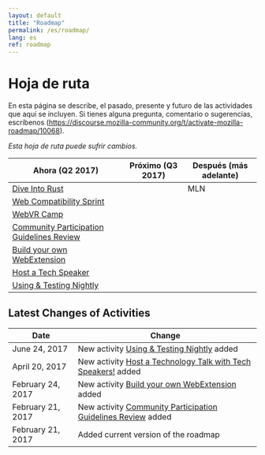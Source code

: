 ```yaml
---
layout: default
title: "Roadmap"
permalink: /es/roadmap/
lang: es
ref: roadmap
---
```


# Hoja de ruta

En esta página se describe, el pasado, presente y futuro de las actividades que aquí se incluyen. Si tienes alguna pregunta, comentario o sugerencias, escríbenos (https://discourse.mozilla-community.org/t/activate-mozilla-roadmap/10068).

*Esta hoja de ruta puede sufrir cambios.*

| Ahora (Q2 2017)  | Próximo (Q3 2017)   | Después (más adelante) |
| --- | --- | --- |
| [Dive Into Rust](/es/rust-hack/) |  | MLN |
| [Web Compatibility Sprint](/es/webcompat-sprint/) |  |  |
| [WebVR Camp](/es/webvr-camp/) |  |  |
| [Community Participation Guidelines Review](/es/community-participation-guideline/) |  |  |
| [Build your own WebExtension](/es/webextensions/) |  |  |
| [Host a Tech Speaker](/es/techspeakers/) |  |  |
| [Using & Testing Nightly](/es/nightly/) |  |  |

Latest Changes of Activities
---

| Date  | Change |
| --- | --- |
| June 24, 2017 | New activity [Using & Testing Nightly](/es/nightly/) added |
| April 20, 2017 | New activity [Host a Technology Talk with Tech Speakers!](/es/techspeakers/) added |
| February 24, 2017 | New activity [Build your own WebExtension](/es/webextensions/) added |
| February 21, 2017 | New activity [Community Participation Guidelines Review](/es/community-participation-guideline/) added |
| February 21, 2017 | Added current version of the roadmap |
